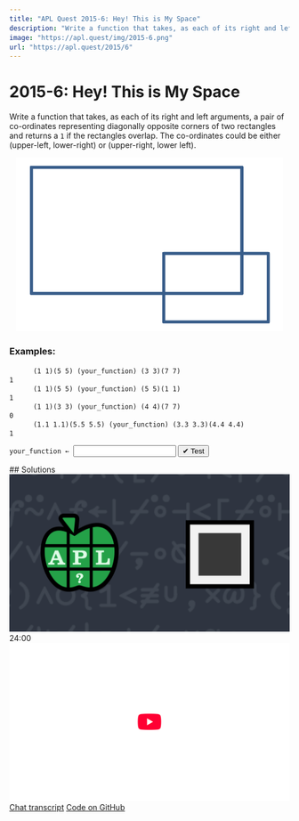 ```yaml
---
title: "APL Quest 2015-6: Hey! This is My Space"
description: "Write a function that takes, as each of its right and left arguments, a pair of co-ordinates representing diagonally opposite corners of two rectangles and returns a `1` if the rectangles overlap."
image: "https://apl.quest/img/2015-6.png"
url: "https://apl.quest/2015/6"
---
```


# <span class=s>2015-</span>6: Hey! This is My Space
Write a function that takes, as each of its right and left arguments, a pair of co-ordinates representing diagonally opposite corners of two rectangles and returns a `1` if the rectangles overlap. The co-ordinates could be either (upper-left, lower-right) or (upper-right, lower left).

<div align="center">
<img src="../../img/overlaprect.png" style="width: 50vw" class="fi">
</div>

### Examples:

```APL
      (1 1)(5 5) (your_function) (3 3)(7 7)
1
      (1 1)(5 5) (your_function) (5 5)(1 1)
1
      (1 1)(3 3) (your_function) (4 4)(7 7)
0
      (1.1 1.1)(5.5 5.5) (your_function) (3.3 3.3)(4.4 4.4)
1 
```


                    
<div class="pdiv">
  <code onclick="p_Input.focus()">your_function ← </code><input id="p_Input" autocomplete="off" spellcheck="false" oninput="this.parentElement.querySelector`button`.disabled=false;localStorage.setItem(window.location.pathname,this.value)" onkeypress="subm(event)">
  <button onclick="alert$.next`Testing…`;submitSolution`p`" class="md-button md-button--primary">&#x2714; Test</button>
</div>
<p id="p_Output"></p>
## Solutions
<div onclick="play(this)" title="Video on YouTube" class="yt">
<img alt="Video Thumbnail" src="../../img/2015-6.png">
<time>24:00</time>
<img alt="YouTube" src="../../img/yt-big.png">
</div>
<a href="https://chat.stackexchange.com/transcript/message/61688071#61688071" target="_blank" class="md-button md-button--primary">Chat transcript</a>
<a href="https://github.com/abrudz/apl_quest/blob/main/2015/6.apl" target="_blank" class="md-button md-button--primary right">Code on GitHub</a>

<script>
    testCases={"a":[["(1 1)(5 5)","(3 3)(7 7)"],["(1 1)(5 5)","(3 3)(7 7)"],["(1 1)(5 5)","(5 5)(1 1)"],["(1 1)(3 3)","(4 4)(7 7)"],["(0 0)(1 5)","(¯1 2)(2 3)"],["(1.1 1.1)(5.5 5.5)","(3.3 3.3)(4.4 4.4)"]],"b":[["(?10 10)(?10 10)","(?10 10)(?10 10)"],["(-?10 10)(-?10 10)","(-?10 10)(-?10 10)"],["((-10)+?20 20)((-10)+?20 20)","((-10)+?20 20)((-10)+?20 20)"]],"f":"{∧/∨⌿↑≠/⍪∘⍉⍨⍺∘.<⍵}"}
    p_Input.value=localStorage.getItem(window.location.pathname)
    play=e=>e.outerHTML=`<iframe src="https://www.youtube.com/embed/Ya832W9iBC4?list=PLYKQVqyrAEj9wDIUyLDGtDAFTKY38BUMN&autoplay=1" title="<span class=s>2015-</span>6: Hey! This is My Space (APL Quest 2015-6)" frameborder="0" allow="accelerometer; autoplay; clipboard-write; encrypted-media; gyroscope; picture-in-picture; web-share" referrerpolicy="strict-origin-when-cross-origin" allowfullscreen></iframe>`
</script>
